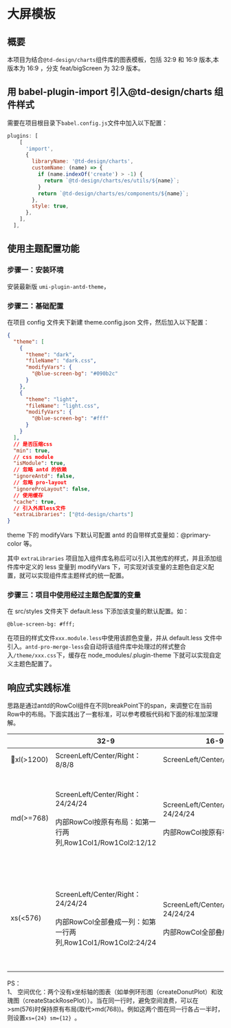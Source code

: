 <!--
 * @文件描述: 
 * @公司: thundersdata
 * @作者: 于效仟
 * @Date: 2020-06-08 15:07:58
 * @LastEditors: 于效仟
 * @LastEditTime: 2020-06-09 09:55:27
--> 
# 大屏模板

## 概要

本项目为结合`@td-design/charts`组件库的图表模板，包括 32:9 和 16:9 版本,本版本为 16:9 ，分支 feat/bigScreen 为 32:9 版本。

## 用 babel-plugin-import 引入@td-design/charts 组件样式

需要在项目根目录下`babel.config.js`文件中加入以下配置：

```js
plugins: [
    [
      'import',
      {
        libraryName: '@td-design/charts',
        customName: (name) => {
          if (name.indexOf('create') > -1) {
            return `@td-design/charts/es/utils/${name}`;
          }
          return `@td-design/charts/es/components/${name}`;
        },
        style: true,
      },
    ],
  ],
```

## 使用主题配置功能

### 步骤一：安装环境

安装最新版 `umi-plugin-antd-theme`，

### 步骤二：基础配置

在项目 config 文件夹下新建 theme.config.json 文件，然后加入以下配置：

```json
{
  "theme": [
    {
      "theme": "dark",
      "fileName": "dark.css",
      "modifyVars": {
        "@blue-screen-bg": "#090b2c"
      }
    },
    {
      "theme": "light",
      "fileName": "light.css",
      "modifyVars": {
        "@blue-screen-bg": "#fff"
      }
    }
  ],
  // 是否压缩css
  "min": true,
  // css module
  "isModule": true,
  // 忽略 antd 的依赖
  "ignoreAntd": false,
  // 忽略 pro-layout
  "ignoreProLayout": false,
  // 使用缓存
  "cache": true,
  // 引入外库less文件
  "extraLibraries": ["@td-design/charts"]
}
```

theme 下的 modifyVars 下默认可配置 antd 的自带样式变量如：@primary-color 等。

其中 `extraLibraries` 项目加入组件库名称后可以引入其他库的样式，并且添加组件库中定义的 less 变量到 modifyVars 下，可实现对该变量的主题色自定义配置，就可以实现组件库主题样式的统一配置。

### 步骤三：项目中使用经过主题色配置的变量

在 src/styles 文件夹下 default.less 下添加该变量的默认配置。如：

```less
@blue-screen-bg: #fff;
```

在项目的样式文件`xxx.module.less`中使用该颜色变量，并从 default.less 文件中引入。`antd-pro-merge-less`会自动将该组件库中处理过的样式整合入`/theme/xxx.css`下，缓存在 node_modules/.plugin-theme 下就可以实现自定义主题色配置了。

## 响应式实践标准

  思路是通过antd的RowCol组件在不同breakPoint下的span，来调整它在当前Row中的布局。下面实践出了一套标准，可以参考模板代码和下面的标准加深理解。

| | 32-9 | 16-9 | 目地|
| -- | -- | -- | -- |
| xl(>1200) | ScreenLeft/Center/Right：8/8/8 | ScreenLeft/Center/Right:7/10/7 | 大屏状态|
| md(>=768) | ScreenLeft/Center/Right：24/24/24<br/><br/> 内部RowCol按原有布局：如第一行两列,Row1Col1/Row1Col2:12/12 | ScreenLeft/Center/Right：24/24/24<br/><br/>内部RowCol按原有布局,如左 | pad左中右叠成一列，各自内部原有布局  |
| xs(<576) | ScreenLeft/Center/Right：24/24/24<br/><br/> 内部RowCol全部叠成一列：如第一行两列,Row1Col1/Row1Col2:24/24 | ScreenLeft/Center/Right：24/24/24<br/><br/>内部RowCol全部叠成一列,如左 | 手机左中右叠成一列，各自内部也叠成一列  |

PS：<br />
1、 空间优化：两个没有x坐标轴的图表（如单例环形图（createDonutPlot）和玫瑰图（createStackRosePlot））。当在同一行时，避免空间浪费，可以在>sm(576)时保持原有布局(取代>md(768))。例如这两个图在同一行各占一半时，则设置`xs={24} sm={12} `。
